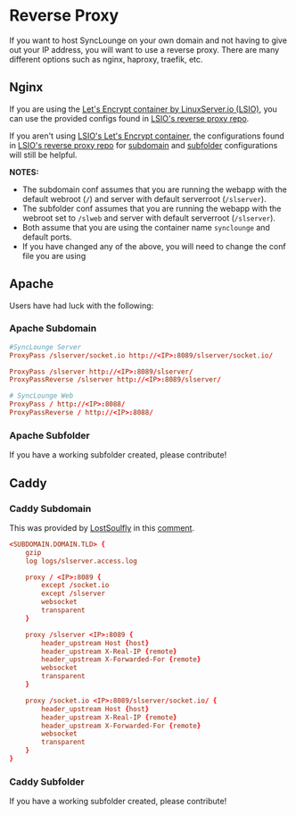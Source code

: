 # Reverse Proxy

If you want to host SyncLounge on your own domain and not having to give out your IP address, you will want to use a reverse proxy.
There are many different options such as nginx, haproxy, traefik, etc.

## Nginx

If you are using the [Let's Encrypt container by LinuxServer.io (LSIO)](https://hub.docker.com/r/linuxserver/letsencrypt), you can use the provided configs found in [LSIO's reverse proxy repo](https://github.com/linuxserver/reverse-proxy-confs).

If you aren't using [LSIO's Let's Encrypt container](https://hub.docker.com/r/linuxserver/letsencrypt), the configurations found in [LSIO's reverse proxy repo](https://github.com/linuxserver/reverse-proxy-confs) for [subdomain](https://github.com/linuxserver/reverse-proxy-confs/blob/master/synclounge.subdomain.conf.sample) and [subfolder](https://github.com/linuxserver/reverse-proxy-confs/blob/master/synclounge.subfolder.conf.sample) configurations will still be helpful.

**NOTES:**

- The subdomain conf assumes that you are running the webapp with the default webroot (`/`) and server with default serverroot (`/slserver`).
- The subfolder conf assumes that you are running the webapp with the webroot set to `/slweb` and server with default serverroot (`/slserver`).
- Both assume that you are using the container name `synclounge` and default ports.
- If you have changed any of the above, you will need to change the conf file you are using

## Apache

Users have had luck with the following:

### Apache Subdomain

```conf
#SyncLounge Server
ProxyPass /slserver/socket.io http://<IP>:8089/slserver/socket.io/

ProxyPass /slserver http://<IP>:8089/slserver/
ProxyPassReverse /slserver http://<IP>:8089/slserver/

# SyncLounge Web
ProxyPass / http://<IP>:8088/
ProxyPassReverse / http://<IP>:8088/
```

### Apache Subfolder

If you have a working subfolder created, please contribute!

## Caddy

### Caddy Subdomain

This was provided by [LostSoulfly](https://github.com/LostSoulfly) in this [comment](https://github.com/samcm/synclounge/issues/174#issuecomment-609360096).

```conf
<SUBDOMAIN.DOMAIN.TLD> {
    gzip
    log logs/slserver.access.log

    proxy / <IP>:8089 {
        except /socket.io
        except /slserver
        websocket
        transparent
    }

    proxy /slserver <IP>:8089 {
        header_upstream Host {host}
        header_upstream X-Real-IP {remote}
        header_upstream X-Forwarded-For {remote}
        websocket
        transparent
    }

    proxy /socket.io <IP>:8089/slserver/socket.io/ {
        header_upstream Host {host}
        header_upstream X-Real-IP {remote}
        header_upstream X-Forwarded-For {remote}
        websocket
        transparent
    }
}
```

### Caddy Subfolder

If you have a working subfolder created, please contribute!
